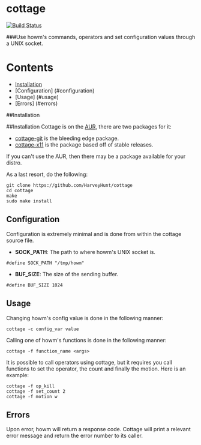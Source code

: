 cottage
========
[![Build Status](https://travis-ci.org/HarveyHunt/cottage.svg?branch=develop)](https://travis-ci.org/HarveyHunt/cottage)


###Use howm's commands, operators and set configuration values through a UNIX socket.

Contents
========
* [Installation](#installation)
* [Configuration] (#configuration)
* [Usage] (#usage)
* [Errors] (#errors)

##Installation

##Installation
Cottage is on the [AUR](https://aur.archlinux.org/), there are two packages for it:
* [cottage-git](https://aur.archlinux.org/packages/cottage-git/) is the bleeding edge package.
* [cottage-x11](https://aur.archlinux.org/packages/cottage-x11/) is the package based off of stable releases.

If you can't use the AUR, then there may be a package available for your distro.

As a last resort, do the following:

```
git clone https://github.com/HarveyHunt/cottage
cd cottage
make
sudo make install
```

## Configuration

Configuration is extremely minimal and is done from within the cottage source file.

* **SOCK_PATH**: The path to where howm's UNIX socket is.

```
#define SOCK_PATH "/tmp/howm"
```

* **BUF_SIZE**: The size of the sending buffer.

```
#define BUF_SIZE 1024
```

## Usage

Changing howm's config value is done in the following manner:

```
cottage -c config_var value
```

Calling one of howm's functions is done in the following manner:

```
cottage -f function_name <args>
```

It is possible to call operators using cottage, but it requires you call functions to set the operator, the count and finally the motion. Here is an example:

```
cottage -f op_kill
cottage -f set_count 2
cottage -f motion w
```

## Errors

Upon error, howm will return a response  code. Cottage will print a relevant error message and return the error number to its caller.
